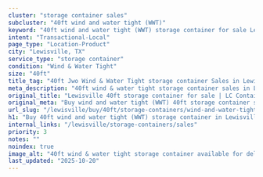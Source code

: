 ```yaml
---
cluster: "storage container sales"
subcluster: "40ft wind and water tight (WWT)"
keyword: "40ft wind and water tight (WWT) storage container for sale Lewisville, TX"
intent: "Transactional-Local"
page_type: "Location-Product"
city: "Lewisville, TX"
service_type: "storage container"
condition: "Wind & Water Tight"
size: "40ft"
title_tag: "40ft Jwo Wind & Water Tight storage container Sales in Lewisville | LC Container"
meta_description: "40ft wind & water tight storage container sales in Lewisville. Fast delivery, competitive pricing. Serving storage containers area. Quote ID: KMU. Call (214) 524-4168 for your free quote today."
original_title: "Lewisville 40ft storage container for sale | LC Container"
original_meta: "Buy wind and water tight (WWT) 40ft storage container sale with local delivery in Lewisville, TX. LC Container — local Since 2003. Request a fast quote today."
url_slug: "/lewisville/buy/40ft/storage-containers/wind-and-water-tight-wwt"
h1: "Buy 40ft wind and water tight (WWT) storage container in Lewisville"
internal_links: "/lewisville/storage-containers/sales"
priority: 3
notes: ""
noindex: true
image_alt: "40ft wind & water tight storage container available for delivery in Lewisville"
last_updated: "2025-10-20"
---
```


<!-- TODO: Add unique city/inventory copy, images, and internal links here. -->
